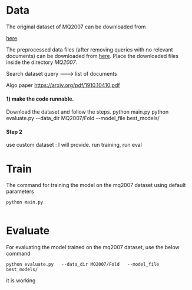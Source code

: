 # Data
The original dataset of MQ2007 can be downloaded from 


[here](https://www.microsoft.com/en-us/research/project/letor-learning-rank-information-retrieval/#!letor-4-0). 


The preprocessed data files (after removing queries with no relevant documents) can be downloaded from [here](https://drive.google.com/file/d/13IPgtDq7YNiBoFGV_LXuxAPKIQLyAu_Y/view?usp=sharing). Place the downloaded files inside the directory *MQ2007*.

Search dataset 
   query ---> list of documents


Algo paper
https://arxiv.org/pdf/1910.10410.pdf


#### 1) make the code runnable.
  Download the dataset and follow the steps.
  python main.py 
  python evaluate.py   --data_dir MQ2007/Fold   --model_file   best_models/

  

#### Step 2
   use custom dataset  : I will provide.
   run training, run eval


# Train
The command for training the model on the mq2007 dataset using default parameters
```
python main.py 


```



# Evaluate 

For evaluating the model trained on the mq2007 dataset, use the below command
```
python evaluate.py   --data_dir MQ2007/Fold   --model_file   best_models/
```

it is working 

